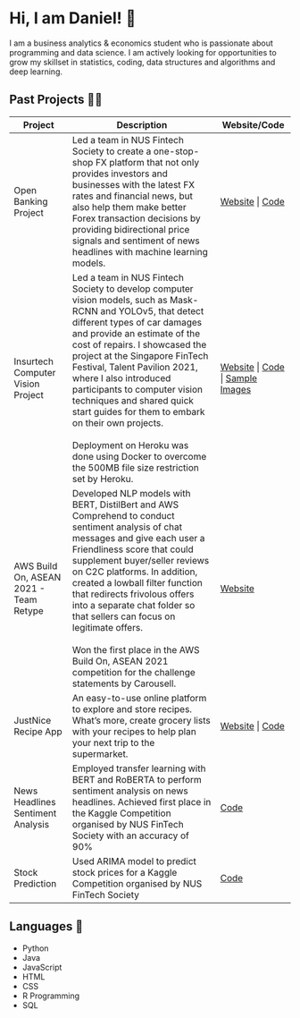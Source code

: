 # Hi, I am Daniel! 👋

I am a business analytics & economics student who is passionate about programming and data science. I am actively looking for opportunities to grow my skillset in statistics, coding, data structures and algorithms and deep learning.  

## Past Projects 👨‍💻
| **Project**  | **Description** | **Website/Code** |
| ------------- | ------------- | ------------- |
| Open Banking Project | Led a team in NUS Fintech Society to create a one-stop-shop FX platform that not only provides investors and businesses with the latest FX rates and financial news, but also help them make better Forex transaction decisions by providing bidirectional price signals and sentiment of news headlines with machine learning models. | [Website](https://nus-fintech-open-banking.netlify.app/) \| [Code](https://github.com/danieltwh/Open-Banking-ML/tree/733d96f6f80caf3f4ecf9f80f3548c0721482c25) |
| Insurtech Computer Vision Project | Led a team in NUS Fintech Society to develop computer vision models, such as Mask-RCNN and YOLOv5, that detect different types of car damages and provide an estimate of the cost of repairs. I showcased the project at the Singapore FinTech Festival, Talent Pavilion 2021, where I also introduced participants to computer vision techniques and shared quick start guides for them to embark on their own projects.<br /><br />Deployment on Heroku was done using Docker to overcome the 500MB file size restriction set by Heroku.| [Website](https://insurtech-cv.herokuapp.com/) \| [Code](https://github.com/danieltwh/Insurtech-CV/tree/e6d88dbcc6ac03abe02abc89dad13fa3e287e85f) \| [Sample Images](https://drive.google.com/drive/folders/1QfsioFgqRFeJcMvvMeGwi2-iPB0sofh0?usp=sharing) |
| AWS Build On, ASEAN 2021 - Team Retype  | Developed NLP models with BERT, DistilBert and AWS Comprehend to conduct sentiment analysis of chat messages and give each user a Friendliness score that could supplement buyer/seller reviews on C2C platforms. In addition, created a lowball filter function that redirects frivolous offers into a separate chat folder so that sellers can focus on legitimate offers. <br /><br /> Won the first place in the AWS Build On, ASEAN 2021 competition for the challenge statements by Carousell. | [Website](https://www.retype.sg/)  |
| JustNice Recipe App  | An easy-to-use online platform to explore and store recipes. What’s more, create grocery lists with your recipes to help plan your next trip to the supermarket. | [Website](https://justnice.herokuapp.com/) \| [Code](./JustNice%20Recipe%20App) |
| News Headlines Sentiment Analysis  | Employed transfer learning with BERT and RoBERTA to perform sentiment analysis on news headlines. Achieved first place in the Kaggle Competition organised by NUS FinTech Society with an accuracy of 90% | [Code](./News%20Headlines%20Sentiment%20Analysis) |
| Stock Prediction  | Used ARIMA model to predict stock prices for a Kaggle Competition organised by NUS FinTech Society  | [Code](./Stock%20Prediction) |


## Languages 💬
- Python
- Java
- JavaScript
- HTML
- CSS
- R Programming
- SQL
